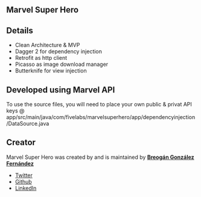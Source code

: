 ## Marvel Super Hero
## Details
* Clean Architecture & MVP
* Dagger 2 for dependency injection
* Retrofit as http client
* Picasso as image download manager
* Butterknife for view injection

## Developed using Marvel API
To use the source files, you will need to place your own public & privat API keys @ app/src/main/java/com/fivelabs/marvelsuperhero/app/dependencyinjection/DataSource.java

## Creator
Marvel Super Hero was created by and is maintained by **[Breogán González Fernández](https://twitter.com/breogangf)**

* [Twitter](https://twitter.com/breogangf)
* [Github](https://github.com/breogangf)
* [LinkedIn](https://www.linkedin.com/in/breogangf)